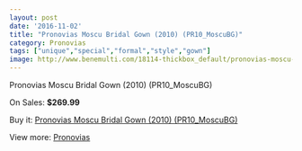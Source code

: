 ```yaml
---
layout: post
date: '2016-11-02'
title: "Pronovias Moscu Bridal Gown (2010) (PR10_MoscuBG)"
category: Pronovias
tags: ["unique","special","formal","style","gown"]
image: http://www.benemulti.com/18114-thickbox_default/pronovias-moscu-bridal-gown-2010-pr10moscubg.jpg
---
```

Pronovias Moscu Bridal Gown (2010) (PR10_MoscuBG)

On Sales: **$269.99**
<a href="https://www.benemulti.com/en/pronovias/6862-pronovias-moscu-bridal-gown-2010-pr10moscubg.html"><amp-img layout="responsive" width="600" height="600" src="//www.benemulti.com/18114-thickbox_default/pronovias-moscu-bridal-gown-2010-pr10moscubg.jpg" alt="Pronovias Moscu Bridal Gown (2010) (PR10_MoscuBG) 0" /></a>
<a href="https://www.benemulti.com/en/pronovias/6862-pronovias-moscu-bridal-gown-2010-pr10moscubg.html"><amp-img layout="responsive" width="600" height="600" src="//www.benemulti.com/18115-thickbox_default/pronovias-moscu-bridal-gown-2010-pr10moscubg.jpg" alt="Pronovias Moscu Bridal Gown (2010) (PR10_MoscuBG) 1" /></a>
<a href="https://www.benemulti.com/en/pronovias/6862-pronovias-moscu-bridal-gown-2010-pr10moscubg.html"><amp-img layout="responsive" width="600" height="600" src="//www.benemulti.com/18116-thickbox_default/pronovias-moscu-bridal-gown-2010-pr10moscubg.jpg" alt="Pronovias Moscu Bridal Gown (2010) (PR10_MoscuBG) 2" /></a>

Buy it: [Pronovias Moscu Bridal Gown (2010) (PR10_MoscuBG)](https://www.benemulti.com/en/pronovias/6862-pronovias-moscu-bridal-gown-2010-pr10moscubg.html "Pronovias Moscu Bridal Gown (2010) (PR10_MoscuBG)")

View more: [Pronovias](https://www.benemulti.com/en/55-pronovias "Pronovias")
